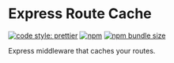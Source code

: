 # Express Route Cache

[![code style: prettier](https://img.shields.io/badge/code_style-prettier-ff69b4.svg?style=flat-square)](https://github.com/prettier/prettier)
[![npm](https://img.shields.io/npm/v/express-route-cache)](https://github.com/viktorzetterstrom/express-route-cache)
[![npm bundle size](https://img.shields.io/bundlephobia/min/express-route-cache?label=minified%20size)](https://github.com/viktorzetterstrom/express-route-cache)

Express middleware that caches your routes.
